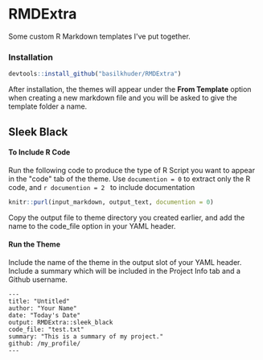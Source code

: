 # RMDExtra
Some custom R Markdown templates I've put together.

<h3>Installation</h3>

```r
devtools::install_github("basilkhuder/RMDExtra")
```

After installation, the themes will appear under the <b>From Template</b> option when creating a new markdown file and you will be asked to give the template folder a name. 

<h2>Sleek Black</h2>


<h4> To Include R Code </h4>

Run the following code to produce the type of R Script you want to appear in the "code" tab of the theme. Use ``` documention = 0 ``` to extract only the R code, and ```r documention = 2 ``` to include documentation


```r
knitr::purl(input_markdown, output_text, documention = 0)
```

Copy the output file to theme directory you created earlier, and add the name to the code_file option in your YAML header. 

<h4> Run the Theme </h4> 
Include the name of the theme in the output slot of your YAML header. Include a summary which will be included in the Project Info tab and a Github username.  

```
---
title: "Untitled"
author: "Your Name"
date: "Today's Date"
output: RMDExtra::sleek_black
code_file: "test.txt"
summary: "This is a summary of my project." 
github: /my_profile/
---
```
